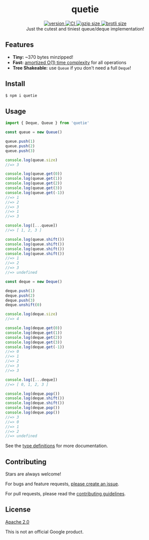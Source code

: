 <h1 align="center">
  quetie
</h1>

<div align="center">
  <a href="https://npmjs.org/package/quetie">
    <img src="https://badgen.now.sh/npm/v/quetie" alt="version" />
  </a>
  <a href="https://github.com/TomerAberbach/quetie/actions">
    <img src="https://github.com/TomerAberbach/quetie/workflows/CI/badge.svg" alt="CI" />
  </a>
  <a href="https://unpkg.com/quetie/dist/index.min.js">
    <img src="https://deno.bundlejs.com/?q=quetie&badge" alt="gzip size" />
  </a>
  <a href="https://unpkg.com/quetie/dist/index.min.js">
    <img src="https://deno.bundlejs.com/?q=quetie&config={%22compression%22:{%22type%22:%22brotli%22}}&badge" alt="brotli size" />
  </a>
</div>

<div align="center">
  Just the cutest and tiniest queue/deque implementation!
</div>

## Features

- **Tiny:** ~370 bytes minzipped!
- **Fast:**
  [amortized O(1) time complexity](https://en.wikipedia.org/wiki/Amortized_analysis)
  for all operations
- **Tree Shakeable:** use `Queue` if you don't need a full `Deque`!

## Install

```sh
$ npm i quetie
```

## Usage

```js
import { Deque, Queue } from 'quetie'

const queue = new Queue()

queue.push(1)
queue.push(2)
queue.push(3)

console.log(queue.size)
//=> 3

console.log(queue.get(0))
console.log(queue.get(1))
console.log(queue.get(2))
console.log(queue.get(3))
console.log(queue.get(-1))
//=> 1
//=> 2
//=> 3
//=> 1
//=> 3

console.log([...queue])
//=> [ 1, 2, 3 ]

console.log(queue.shift())
console.log(queue.shift())
console.log(queue.shift())
console.log(queue.shift())
//=> 1
//=> 2
//=> 3
//=> undefined

const deque = new Deque()

deque.push(1)
deque.push(2)
deque.push(3)
deque.unshift(0)

console.log(deque.size)
//=> 4

console.log(deque.get(0))
console.log(deque.get(1))
console.log(deque.get(2))
console.log(deque.get(3))
console.log(deque.get(-1))
//=> 0
//=> 1
//=> 2
//=> 3
//=> 3

console.log([...deque])
//=> [ 0, 1, 2, 3 ]

console.log(deque.pop())
console.log(deque.shift())
console.log(deque.shift())
console.log(deque.pop())
console.log(deque.pop())
//=> 3
//=> 0
//=> 1
//=> 2
//=> undefined
```

See the
[type definitions](https://github.com/TomerAberbach/quetie/blob/main/src/index.d.ts)
for more documentation.

## Contributing

Stars are always welcome!

For bugs and feature requests,
[please create an issue](https://github.com/TomerAberbach/quetie/issues/new).

For pull requests, please read the
[contributing guidelines](https://github.com/TomerAberbach/quetie/blob/master/contributing.md).

## License

[Apache 2.0](https://github.com/TomerAberbach/quetie/blob/master/license)

This is not an official Google product.
